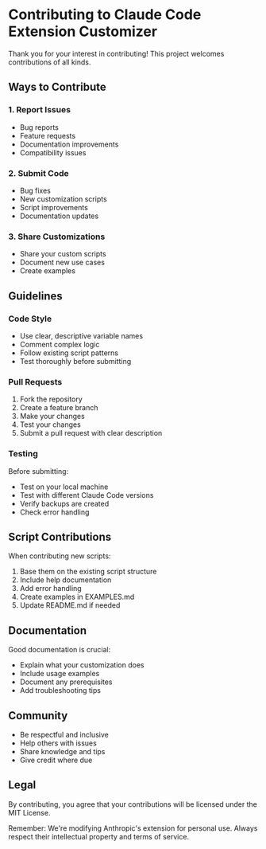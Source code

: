 # Contributing to Claude Code Extension Customizer

Thank you for your interest in contributing! This project welcomes contributions of all kinds.

## Ways to Contribute

### 1. Report Issues
- Bug reports
- Feature requests
- Documentation improvements
- Compatibility issues

### 2. Submit Code
- Bug fixes
- New customization scripts
- Script improvements
- Documentation updates

### 3. Share Customizations
- Share your custom scripts
- Document new use cases
- Create examples

## Guidelines

### Code Style
- Use clear, descriptive variable names
- Comment complex logic
- Follow existing script patterns
- Test thoroughly before submitting

### Pull Requests
1. Fork the repository
2. Create a feature branch
3. Make your changes
4. Test your changes
5. Submit a pull request with clear description

### Testing
Before submitting:
- Test on your local machine
- Test with different Claude Code versions
- Verify backups are created
- Check error handling

## Script Contributions

When contributing new scripts:
1. Base them on the existing script structure
2. Include help documentation
3. Add error handling
4. Create examples in EXAMPLES.md
5. Update README.md if needed

## Documentation

Good documentation is crucial:
- Explain what your customization does
- Include usage examples
- Document any prerequisites
- Add troubleshooting tips

## Community

- Be respectful and inclusive
- Help others with issues
- Share knowledge and tips
- Give credit where due

## Legal

By contributing, you agree that your contributions will be licensed under the MIT License.

Remember: We're modifying Anthropic's extension for personal use. Always respect their intellectual property and terms of service.